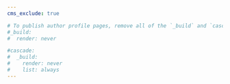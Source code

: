 ```yaml
---
cms_exclude: true

# To publish author profile pages, remove all of the `_build` and `cascade` settings below.
#_build:
#  render: never

#cascade:
#  _build:
#    render: never
#    list: always
---
```

